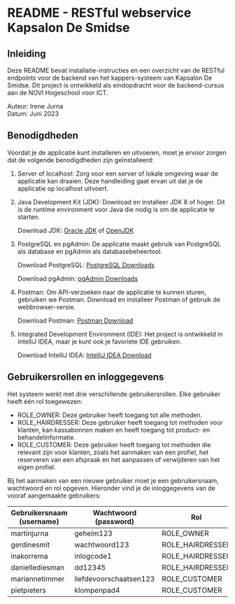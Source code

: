 # README - RESTful webservice Kapsalon De Smidse

## Inleiding

Deze README bevat installatie-instructies en een overzicht van de RESTful endpoints voor de backend van het kappers-systeem van Kapsalon De Smidse. Dit project is ontwikkeld als eindopdracht voor de backend-cursus aan de NOVI Hogeschool voor ICT.

Auteur: Irene Jurna\
Datum: Juni 2023

## Benodigdheden

Voordat je de applicatie kunt installeren en uitvoeren, moet je ervoor zorgen dat de volgende benodigdheden zijn geïnstalleerd:

1. Server of localhost: Zorg voor een server of lokale omgeving waar de applicatie kan draaien. Deze handleiding gaat ervan uit dat je de applicatie op localhost uitvoert.

2. Java Development Kit (JDK): Download en installeer JDK 8 of hoger. Dit is de runtime environment voor Java die nodig is om de applicatie te starten.

   Download JDK: [Oracle JDK](https://www.oracle.com/java/technologies/javase-jdk11-downloads.html) of [OpenJDK](https://adoptopenjdk.net/)

3. PostgreSQL en pgAdmin: De applicatie maakt gebruik van PostgreSQL als database en pgAdmin als databasebeheertool.

   Download PostgreSQL: [PostgreSQL Downloads](https://www.postgresql.org/download/)

   Download pgAdmin: [pgAdmin Downloads](https://www.pgadmin.org/download/)

4. Postman: Om API-verzoeken naar de applicatie te kunnen sturen, gebruiken we Postman. Download en installeer Postman of gebruik de webbrowser-versie.

   Download Postman: [Postman Download](https://www.postman.com/downloads/)

5. Integrated Development Environment (IDE): Het project is ontwikkeld in IntelliJ IDEA, maar je kunt ook je favoriete IDE gebruiken.

   Download IntelliJ IDEA: [IntelliJ IDEA Download](https://www.jetbrains.com/idea/)

## Gebruikersrollen en inloggegevens

Het systeem werkt met drie verschillende gebruikersrollen. Elke gebruiker heeft één rol toegewezen:

- ROLE_OWNER: Deze gebruiker heeft toegang tot alle methoden.
- ROLE_HAIRDRESSER: Deze gebruiker heeft toegang tot methoden voor klanten, kan kassabonnen maken en heeft toegang tot product- en behandelinformatie.
- ROLE_CUSTOMER: Deze gebruiker heeft toegang tot methoden die relevant zijn voor klanten, zoals het aanmaken van een profiel, het reserveren van een afspraak en het aanpassen of verwijderen van het eigen profiel.

Bij het aanmaken van een nieuwe gebruiker moet je een gebruikersnaam, wachtwoord en rol opgeven. Hieronder vind je de inloggegevens van de vooraf aangemaakte gebruikers:

Gebruikersnaam (username) | Wachtwoord (password) | Rol
--- | --- | ---
martinjurna | geheim123 | ROLE_OWNER
gerdinesmit | wachtwoord123 | ROLE_HAIRDRESSER
inakorrema | inlogcode1 | ROLE_HAIRDRESSER
daniellediesman | dd12345 | ROLE_HAIRDRESSER
mariannetimmer | liefdevoorschaatsen123 | ROLE_CUSTOMER
pietpieters | klompenpad4 | ROLE_CUSTOMER